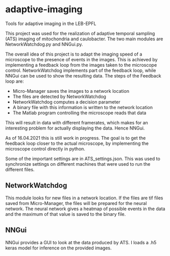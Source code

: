 # adaptive-imaging
Tools for adaptive imaging in the LEB-EPFL

This project was used for the realization of adaptive temporal sampling (ATS) imaging of mitochondria and caulobacter. The two main modules are NetworkWatchdog.py and NNGui.py.

The overall idea of this project is to adapt the imaging speed of a microscope to the presence of events in the images. This is achieved by implementing a feedback loop from the images taken to the microscope control. NetworkWatchdog implements part of the feedback loop, while NNGui can be used to show the resulting data. The steps of the Feedback loop are:
* Micro-Manager saves the images to a network location
* The files are detected by NetworkWatchdog
* NetworkWatchdog computes a decision parameter
* A binary file with this information is written to the network location
* The Matlab program controlling the microscope reads that data

This will result in data with different framerates, which makes for an interesting problem for actually displaying the data. Hence NNGui.

As of 16.04.2021 this is still work in progress. The goal is to get the feedback loop closer to the actual microscope, by implementing the microscope control directly in python.

Some of the important settings are in ATS_settings.json. This was used to synchronize settings on different machines that were used to run the different files.

## NetworkWatchdog
This module looks for new files in a network location. If the files are tif files saved from Micro-Manager, the files will be prepared for the neural network. The neural network gives a heatmap of possible events in the data and the maximum of that value is saved to the binary file.

## NNGui
NNGui provides a GUI to look at the data produced by ATS. I loads a .h5 keras model for inference on the provided images.